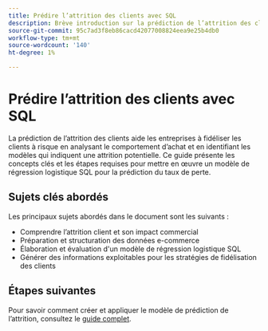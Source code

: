 ```yaml
---
title: Prédire l’attrition des clients avec SQL
description: Brève introduction sur la prédiction de l’attrition des clients à l’aide de la régression logistique SQL. Découvrez la préparation des données, la création de modèles et l’évaluation pour optimiser les stratégies de fidélisation de la clientèle. Ce document d’espace réservé vous redirige vers une ressource plus complète disponible à un autre emplacement.
source-git-commit: 95c7ad3f8eb86cacd42077008824eea9e25b4db0
workflow-type: tm+mt
source-wordcount: '140'
ht-degree: 1%

---
```


# Prédire l’attrition des clients avec SQL

La prédiction de l’attrition des clients aide les entreprises à fidéliser les clients à risque en analysant le comportement d’achat et en identifiant les modèles qui indiquent une attrition potentielle. Ce guide présente les concepts clés et les étapes requises pour mettre en œuvre un modèle de régression logistique SQL pour la prédiction du taux de perte.

## Sujets clés abordés

Les principaux sujets abordés dans le document sont les suivants :

- Comprendre l’attrition client et son impact commercial
- Préparation et structuration des données e-commerce
- Élaboration et évaluation d&#39;un modèle de régression logistique SQL
- Générer des informations exploitables pour les stratégies de fidélisation des clients

## Étapes suivantes

Pour savoir comment créer et appliquer le modèle de prédiction de l’attrition, consultez le [guide complet](../advanced-statistics/examples/predict-customer-churn.md).
